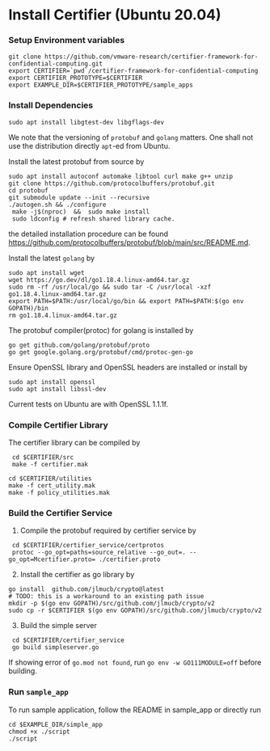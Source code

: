 # Install Certifier (Ubuntu 20.04)


### Setup Environment variables 
```
git clone https://github.com/vmware-research/certifier-framework-for-confidential-computing.git
export CERTIFIER=`pwd`/certifier-framework-for-confidential-computing
export CERTIFIER_PROTOTYPE=$CERTIFIER
export EXAMPLE_DIR=$CERTIFIER_PROTOTYPE/sample_apps
```

### Install Dependencies
```
sudo apt install libgtest-dev libgflags-dev
```

We note that the versioning of `protobuf` and `golang` matters. One shall not use the distribution directly `apt`-ed from Ubuntu. 

Install the latest protobuf from source by 
```
sudo apt install autoconf automake libtool curl make g++ unzip
git clone https://github.com/protocolbuffers/protobuf.git
cd protobuf
git submodule update --init --recursive
./autogen.sh && ./configure
 make -j$(nproc)  &&  sudo make install
 sudo ldconfig # refresh shared library cache.
``` 
the detailed installation procedure can be found https://github.com/protocolbuffers/protobuf/blob/main/src/README.md. 

Install the latest `golang` by  
```
sudo apt install wget 
wget https://go.dev/dl/go1.18.4.linux-amd64.tar.gz
sudo rm -rf /usr/local/go && sudo tar -C /usr/local -xzf go1.18.4.linux-amd64.tar.gz
export PATH=$PATH:/usr/local/go/bin && export PATH=$PATH:$(go env GOPATH)/bin
rm go1.18.4.linux-amd64.tar.gz
```

The protobuf compiler(protoc) for golang is installed by 
```
go get github.com/golang/protobuf/proto
go get google.golang.org/protobuf/cmd/protoc-gen-go
```

Ensure OpenSSL library and OpenSSL headers are installed or install by
```
sudo apt install openssl
sudo apt install libssl-dev
```
Current tests on Ubuntu are with OpenSSL 1.1.1f.

### Compile Certifier Library 
The certifier library can be compiled by 
```
 cd $CERTIFIER/src
 make -f certifier.mak

cd $CERTIFIER/utilities
make -f cert_utility.mak
make -f policy_utilities.mak
```


### Build the Certifier Service 

1. Compile the protobuf required by certifier service by 
```
 cd $CERTIFIER/certifier_service/certprotos
 protoc --go_opt=paths=source_relative --go_out=. --go_opt=Mcertifier.proto= ./certifier.proto
```

2. Install the certifier as go library by
```
go install  github.com/jlmucb/crypto@latest
# TODO: this is a workaround to an existing path issue 
mkdir -p $(go env GOPATH)/src/github.com/jlmucb/crypto/v2
sudo cp -r $CERTIFIER $(go env GOPATH)/src/github.com/jlmucb/crypto/v2
```

3. Build the simple server
```
 cd $CERTIFIER/certifier_service
 go build simpleserver.go
```
If showing error of `go.mod not found`, run `go env -w GO111MODULE=off` before building. 


### Run `sample_app`

To run sample application, follow the README in sample_app or directly run 
```
cd $EXAMPLE_DIR/simple_app
chmod +x ./script
./script
```


